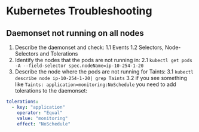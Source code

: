 # Kubernetes Troubleshooting

## Daemonset not running on all nodes

1. Describe the daemonset and check:
   1.1 Events
   1.2 Selectors, Node-Selectors and Tolerations
2. Identify the nodes that the pods are not running in:
   2.1 `kubectl get pods -A --field-selector spec.nodeName=ip-10-254-1-20`
3. Describe the node where the pods are not running for Taints:
   3.1 `kubectl describe node ip-10-254-1-20| grep Taints`
   3.2 if you see something like `Taints: application=monitoring:NoSchedule` you need to add tolerations to the daemonset:

```yaml
tolerations:
  - key: "application"
    operator: "Equal"
    value: "monitoring"
    effect: "NoSchedule"
```

